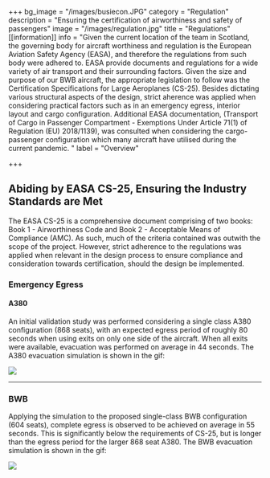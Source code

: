 +++
bg_image = "/images/busiecon.JPG"
category = "Regulation"
description = "Ensuring the certification of airworthiness and safety of passengers"
image = "/images/regulation.jpg"
title = "Regulations"
[[information]]
info = "Given the current location of the team in Scotland, the governing body for aircraft worthiness and regulation is the European Aviation Safety Agency (EASA), and therefore the regulations from such body were adhered to.  EASA provide documents and regulations for a wide variety of air transport and their surrounding factors. Given the size and purpose of our BWB aircraft, the appropriate legislation to follow was the Certification Specifications for Large Aeroplanes (CS-25). Besides dictating various structural aspects of the design, strict aherence was applied when considering practical factors such as in an emergency egress, interior layout and cargo configuration. Additional EASA documentation, (Transport of Cargo in Passenger Compartment - Exemptions Under Article 71(1) of Regulation (EU) 2018/1139), was consulted when considering the cargo-passenger configuration which many aircraft have utilised during the current pandemic.  "
label = "Overview"

+++
## **Abiding by EASA CS-25, Ensuring the Industry Standards are Met**

The EASA CS-25 is a comprehensive document comprising of two books: Book 1 - Airworthiness Code and Book 2 - Acceptable Means of Compliance (AMC). As such, much of the criteria contained was outwith the scope of the project.  However, strict adherence to the regulations was applied when relevant in the design process to ensure compliance and consideration towards certification, should the design be implemented. 

### **Emergency Egress**

#### A380

An initial validation study was performed considering a single class A380 configuration (868 seats), with an expected egress period of roughly 80 seconds when using exits on only one side of the aircraft. When all exits were available, evacuation was performed on average in 44 seconds. The A380 evacuation simulation is shown in the gif:

![](/images/evac1-r2.gif)

***

### BWB

Applying the simulation to the proposed single-class BWB configuration (604 seats), complete egress is observed to be achieved on average in 55 seconds. This is significantly below the requirements of CS-25, but is longer than the egress period for the larger 868 seat A380. The BWB evacuation simulation is shown in the gif:

![](/images/evac-bwb3.gif)